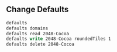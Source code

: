 ## Change Defaults

```tcsh
defaults
defaults domains
defaults read 2048-Cocoa
defaults write 2048-Cocoa roundedTiles 1
defaults delete 2048-Cocoa
```
